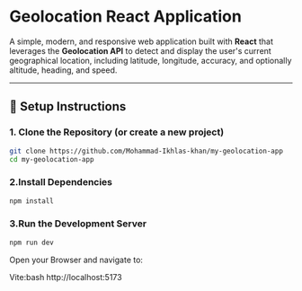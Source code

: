 # Geolocation React Application

A simple, modern, and responsive web application built with **React** that leverages the **Geolocation API** to detect and display the user's current geographical location, including latitude, longitude, accuracy, and optionally altitude, heading, and speed.

---


## 🚀 Setup Instructions

### 1. Clone the Repository (or create a new project)

```bash
git clone https://github.com/Mohammad-Ikhlas-khan/my-geolocation-app
cd my-geolocation-app
```
### 2.Install Dependencies
```bash
npm install
```
### 3.Run the Development Server
```bash
npm run dev
```
Open your Browser and navigate to:

Vite:bash 
http://localhost:5173
